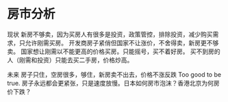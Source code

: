# 房市分析

现状
新房不够卖，因为买房人有很多是投资，政策管控，排除投资，减少购买需求，只允许刚需买房。
开发商房子紧俏但国家不让涨价，不舍得卖，新房更不够卖。
国家想让刚需以不能更高的价格买房。只能摇号，买不着好房。
买不到房的人（刚需和投资）只能去买二手房，价格炒高。

未来
房子只住，空房很多，够住，新房卖不出去，价格不涨反跌
Too good to be true. 房子永远都会更紧张，只是速度放慢。日本如何房市泡沫？香港北京为何房价下跌？
